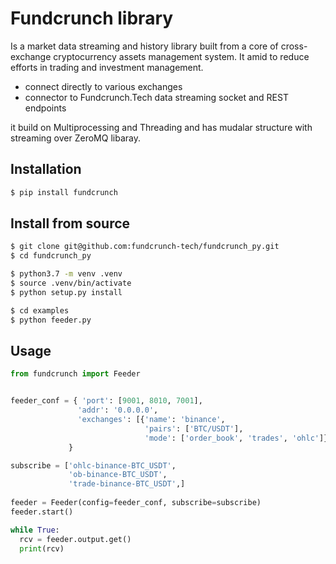 # Fundcrunch library

Is a market data streaming and history library built from a core of cross-exchange cryptocurrency assets management system. It amid to reduce efforts in trading and investment management.

* connect directly to various exchanges
* connector to Fundcrunch.Tech data streaming socket and REST endpoints

it build on Multiprocessing and Threading and has mudalar structure with streaming over ZeroMQ libaray.

## Installation

```bash
$ pip install fundcrunch
```

## Install from source

```bash
$ git clone git@github.com:fundcrunch-tech/fundcrunch_py.git
$ cd fundcrunch_py
```


```bash
$ python3.7 -m venv .venv
$ source .venv/bin/activate
$ python setup.py install
```

```bash
$ cd examples
$ python feeder.py
```

## Usage

```python
from fundcrunch import Feeder


feeder_conf = { 'port': [9001, 8010, 7001],
               'addr': '0.0.0.0',
               'exchanges': [{'name': 'binance',
                              'pairs': ['BTC/USDT'],
                              'mode': ['order_book', 'trades', 'ohlc']}]
             }

subscribe = ['ohlc-binance-BTC_USDT',
             'ob-binance-BTC_USDT',
             'trade-binance-BTC_USDT',]
             
feeder = Feeder(config=feeder_conf, subscribe=subscribe)
feeder.start()

while True:
  rcv = feeder.output.get()
  print(rcv)

```

